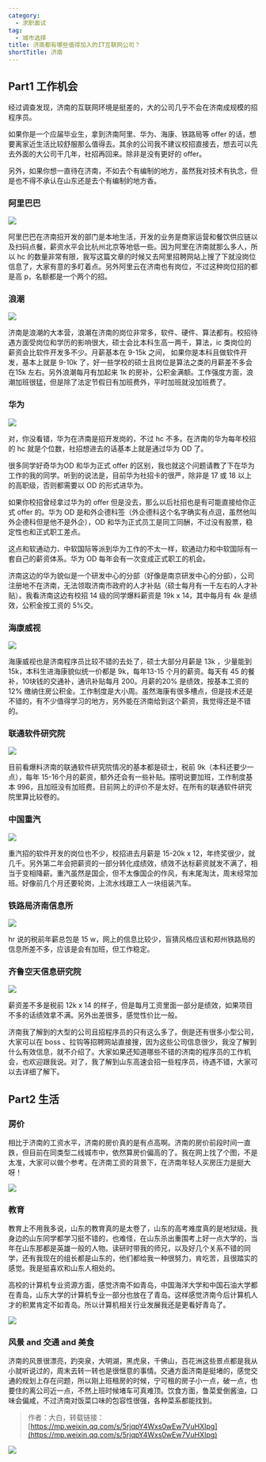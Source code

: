 ```yaml
---
category:
  - 求职面试
tag:
  - 城市选择
title: 济南都有哪些值得加入的IT互联网公司？
shortTitle: 济南
---
```




## Part1 工作机会

经过调查发现，济南的互联网环境是挺差的，大的公司几乎不会在济南成规模的招程序员。

如果你是一个应届毕业生，拿到济南阿里、华为、海康、铁路局等 offer 的话，想要离家近生活比较舒服那么值得去。其余的公司我不建议校招直接去，想去可以先去外面的大公司干几年，社招再回来。除非是没有更好的 offer。

另外，如果你想一直待在济南，不如去个有编制的地方，虽然我对技术有执念，但是也不得不承认在山东还是去个有编制的地方香。

### 阿里巴巴

![](https://cdn.tobebetterjavaer.com/tobebetterjavaer/images/cityselect/jinan-52693980-e0eb-4781-94ca-fe15c0363410.png)


阿里巴巴在济南招开发的部门是本地生活，开发的业务是商家运营和餐饮供应链以及扫码点餐，薪资水平会比杭州北京等地低一些。因为阿里在济南就那么多人，所以 hc 的数量非常有限，我写这篇文章的时候又去阿里招聘网站上搜了下就没岗位信息了，大家有意的多盯着点。另外阿里云在济南也有岗位，不过这种岗位招的都是高 p，名额都是一个两个的招。

### 浪潮

![](https://cdn.tobebetterjavaer.com/tobebetterjavaer/images/cityselect/jinan-e99080e9-a5ba-4016-b71c-1be1eb3d67ed.png)


济南是浪潮的大本营，浪潮在济南的岗位非常多，软件、硬件、算法都有。校招待遇方面受岗位和学历的影响很大，硕士会比本科生高一两千，算法，ic 类岗位的薪资会比软件开发多不少。月薪基本在 9-15k 之间， 如果你是本科且做软件开发，基本上就是 9-10k 了，好一些学校的硕士且岗位是算法之类的月薪差不多会在15k 左右。另外浪潮每月有加起来 1k 的房补，公积金满额。工作强度方面，浪潮加班很猛，但是除了法定节假日有加班费外，平时加班就没加班费了。

### 华为

![](https://cdn.tobebetterjavaer.com/tobebetterjavaer/images/cityselect/jinan-f74af12b-73e1-4455-8ad9-1cecda84a21a.png)


对，你没看错，华为在济南是招开发岗的，不过 hc 不多。在济南的华为每年校招的 hc 就是个位数，社招想进去的话基本上就是通过华为 OD 了。

很多同学好奇华为OD 和华为正式 offer 的区别，我也就这个问题请教了下在华为工作的我的同学。听到的说法是，目前华为社招卡的很严，除非是 17 或 18 以上的高职级，否则都需要以 OD 的形式进华为。

如果你校招曾经拿过华为的 offer 但是没去，那么以后社招也是有可能直接给你正式 offer 的。华为 OD 是和外企德科签（外企德科这个名字确实有点逗，虽然他叫外企德科但是他不是外企），OD 和华为正式员工是同工同酬，不过没有股票，稳定性也和正式职工差点。

这点和软通动力、中软国际等派到华为工作的不太一样，软通动力和中软国际有一套自己的薪资体系。华为 OD 每年会有一次变成正式职工的机会。

济南这边的华为貌似是一个研发中心的分部（好像是南京研发中心的分部），公司注册地不在济南，无法领取济南市政府的人才补贴（硕士每月有一千左右的人才补贴）。我看济南这边有校招 14 级的同学爆料薪资是 19k x 14，其中每月有 4k 是绩效，公积金按工资的 5%交。

### 海康威视

![](https://cdn.tobebetterjavaer.com/tobebetterjavaer/images/cityselect/jinan-60bc84b2-fd87-4c7a-bcb0-da6134786313.png)


海康威视也是济南程序员比较不错的去处了，硕士大部分月薪是 13k ，少量能到 15k，本科生进海康貌似统一价都是 9k，每年13-15 个月的薪资。每天有 45 的餐补，10块钱的交通补，通讯补贴每月 200。月薪的20% 是绩效，按基本工资的 12% 缴纳住房公积金。工作制度是大小周。虽然海康有很多槽点，但是技术还是不错的，有不少值得学习的地方，另外能在济南给到这个薪资，我觉得还是不错的。

### 联通软件研究院

![](https://cdn.tobebetterjavaer.com/tobebetterjavaer/images/cityselect/jinan-d10a741e-bc19-4c92-b03d-9f7f295837d9.png)


目前看爆料济南的联通软件研究院情况的基本都是硕士，税前 9k（本科还要少一点），每年 15-16个月的薪资，额外还会有一些补贴。摆明说要加班，工作制度基本 996，且加班没有加班费。目前网上的评价不是太好。在所有的联通软件研究院里算比较卷的。

### 中国重汽

![](https://cdn.tobebetterjavaer.com/tobebetterjavaer/images/cityselect/jinan-97191e20-997b-4203-9f23-1c761154bde8.png)


重汽招的软件开发的岗位也不少，校招进去月薪是 15-20k x 12，年终奖很少，就几千。另外第二年会把薪资的一部分转化成绩效，绩效不达标薪资就发不满了，相当于变相降薪。重汽虽然是国企，但不太像国企的作风，有末尾淘汰，周末经常加班。好像前几个月还要轮岗，上流水线跟工人一块组装汽车。

### 铁路局济南信息所

![](https://cdn.tobebetterjavaer.com/tobebetterjavaer/images/cityselect/jinan-f6c82ef5-14a6-4c9c-8bc2-56b4b59c9152.png)


hr 说的税前年薪总包是 15 w，网上的信息比较少，盲猜风格应该和郑州铁路局的信息所差不多，应该是会有加班，但工作稳定。

### 齐鲁空天信息研究院

![](https://cdn.tobebetterjavaer.com/tobebetterjavaer/images/cityselect/jinan-ea15afb0-62d8-4031-9c20-13a04da269d2.png)


薪资差不多是税前 12k x 14 的样子，但是每月工资里面一部分是绩效，如果项目不多的话绩效拿不满。另外出差很多，感觉性价比一般。

济南我了解到的大型的公司且招程序员的只有这么多了。倒是还有很多小型公司，大家可以在 boss 、拉钩等招聘网站直接搜，因为这些公司信息很少，我没了解到什么有效信息，就不介绍了。大家如果还知道哪些不错的济南的程序员的工作机会，也欢迎跟我说。对了，我了解到山东高速会招一些程序员，待遇不错，大家可以去详细了解下。

## Part2 生活

### 房价

相比于济南的工资水平，济南的房价真的是有点高啊。济南的房价前段时间一直跌，但目前在同类型二线城市中，依然算房价偏高的了。我在网上找了个图，不是太准，大家可以做个参考。在济南工资的背景下，在济南年轻人买房压力是挺大呀！

![](https://cdn.tobebetterjavaer.com/tobebetterjavaer/images/cityselect/jinan-6f426bc3-7dbc-4bd8-91c1-4660a945a5f5.png)


### 教育

教育上不用我多说，山东的教育真的是太卷了，山东的高考难度真的是地狱级。我身边的山东同学都学习挺不错的，也难怪，在山东杀出重围考上好一点大学的，当年在山东那都是英雄一般的人物。读研时带我的师兄，以及好几个关系不错的同学，还有我现在的组长都是山东的，他们都给我一种很努力，肯吃苦，且很踏实的感觉。我是挺喜欢和山东人相处的。

高校的计算机专业资源方面，感觉济南不如青岛，中国海洋大学和中国石油大学都在青岛，山东大学的计算机专业一部分也放在了青岛。这样感觉济南今后计算机人才的积累肯定不如青岛。所以计算机相关行业发展我还是更看好青岛了。

![](https://cdn.tobebetterjavaer.com/tobebetterjavaer/images/cityselect/jinan-d222ea8c-6d83-4cd6-8cf7-3f7fd2fa1838.png)


### 风景 and 交通 and 美食

济南的风景很漂亮，趵突泉，大明湖，黑虎泉，千佛山，百花洲这些景点都是我从小就听说过的，周末去转一转也是很惬意的事情。交通方面济南是挺堵的，感觉交通的规划上存在问题，所以刚上班租房的时候，宁可租的房子小一点，破一点，也要住的离公司近一点，不然上班时候堵车可真难顶。饮食方面，鲁菜爱倒酱油，口味会偏咸，不过济南对饭菜口味的包容性很强，各种菜系都能找到。

>作者：大白，转载链接：[https://mp.weixin.qq.com/s/5rjqpY4Wxs0wEw7VuHXIpg](https://mp.weixin.qq.com/s/5rjqpY4Wxs0wEw7VuHXIpg)

![](https://cdn.tobebetterjavaer.com/tobebetterjavaer/images/xingbiaogongzhonghao.png)